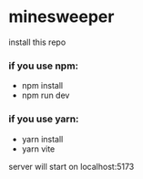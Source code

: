 # minesweeper

install this repo 

### if you use npm:
- npm install
- npm run dev

### if you use yarn:
- yarn install
- yarn vite

server will start on localhost:5173
